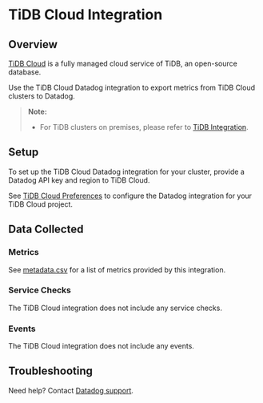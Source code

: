 # TiDB Cloud Integration

## Overview

[TiDB Cloud][1] is a fully managed cloud service of TiDB, an open-source database.

Use the TiDB Cloud Datadog integration to export metrics from TiDB Cloud clusters to Datadog.

> **Note:**
>
> - For TiDB clusters on premises, please refer to [TiDB Integration][4].

## Setup

To set up the TiDB Cloud Datadog integration for your cluster, provide a Datadog API key and region to TiDB Cloud.

See [TiDB Cloud Preferences][2] to configure the Datadog integration for your TiDB Cloud project.

## Data Collected

### Metrics

See [metadata.csv][5] for a list of metrics provided by this integration.

### Service Checks

The TiDB Cloud integration does not include any service checks.

### Events

The TiDB Cloud integration does not include any events.

## Troubleshooting

Need help? Contact [Datadog support][3].

[1]: https://tidbcloud.com
[2]: https://tidbcloud.com/console/preferences
[3]: https://docs.datadoghq.com/help/
[4]: https://docs.datadoghq.com/integrations/tidb/
[5]: https://github.com/DataDog/integrations-extras/blob/master/tidb_cloud/metadata.csv
